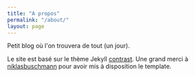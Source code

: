 ```yaml
---
title: "A propos"
permalink: "/about/"
layout: page
---
```


Petit blog où l'on trouvera de tout (un jour).

Le site est basé sur le thème Jekyll [contrast](https://github.com/niklasbuschmann/contrast). Une grand merci à [niklasbuschmann](https://github.com/niklasbuschmann) pour avoir mis à disposition le template. 

